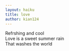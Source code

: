 ```yaml
---
layout: haiku
title: love
author: kian124
---
```


Refrshing and cool <br>
Love is a sweet summer rain <br>
That washes the world <br>
